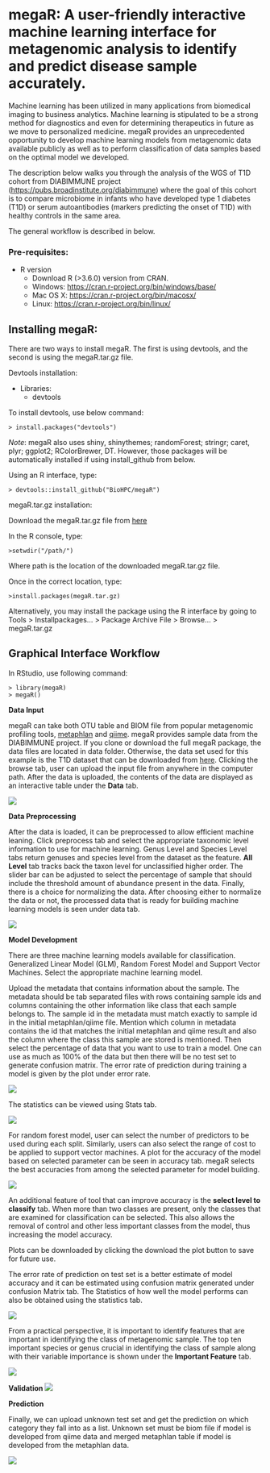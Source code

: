 # megaR: A user-friendly interactive machine learning interface for metagenomic analysis to identify and predict disease sample accurately.
  
Machine learning has been utilized in many applications from biomedical imaging to business analytics. Machine learning is stipulated to be a strong method for diagnostics and even for determining therapeutics in future as we move to personalized medicine. megaR provides an unprecedented opportunity to develop machine learning models from metagenomic data available publicly as well as to perform classification of data samples based on the optimal model we developed. 

The description below walks you through the analysis of the WGS of T1D cohort from DIABIMMUNE project (https://pubs.broadinstitute.org/diabimmune) where the goal of this cohort is to compare microbiome in infants who have developed type 1 diabetes (T1D) or serum autoantibodies (markers predicting the onset of T1D) with healthy controls in the same area.

The general workflow is described in below.


### Pre-requisites:

* R version
    * Download R (>3.6.0) version from CRAN.
    * Windows: https://cran.r-project.org/bin/windows/base/
    * Mac OS X: https://cran.r-project.org/bin/macosx/
    * Linux: https://cran.r-project.org/bin/linux/

## Installing megaR:

There are two ways to install megaR. The first is using devtools, and the second is using the megaR.tar.gz file.

Devtools installation:

 * Libraries:
   * devtools

To install devtools, use below command:
```  
> install.packages("devtools") 
```  
*Note*: megaR also uses shiny, shinythemes; randomForest; stringr; caret, plyr; ggplot2; RColorBrewer, DT. However, those packages will be automatically installed if using install_github from below.


Using an R interface, type:
```  
> devtools::install_github("BioHPC/megaR") 
```  

megaR.tar.gz installation:

Download the megaR.tar.gz file from [here](https://github.com/BioHPC/megaR/megaR.tar.gz)

In the R console, type:
```
>setwdir("/path/")
```
Where path is the location of the downloaded megaR.tar.gz file.

Once in the correct location, type:
```
>install.packages(megaR.tar.gz)
```
Alternatively, you may install the package using the R interface by going to Tools > Installpackages... > Package Archive File > Browse... > megaR.tar.gz

## Graphical Interface Workflow

In RStudio, use following command:

```
> library(megaR)
> megaR() 
```

**Data Input**

megaR can take both OTU table and BIOM file from popular metagenomic profiling tools, [metaphlan](https://www.nature.com/articles/nmeth.2066) and [qiime](https://www.nature.com/articles/nmeth.f.303).
megaR provides sample data from the DIABIMMUNE project. If you clone or download the full megaR package, the data files are located in data folder. Otherwise, the data set used for this example is the T1D dataset that can be downloaded from [here](https://github.com/BioHPC/megaR/tree/master/data/WGS/T1D.zip). Clicking the browse tab, user can upload the input file from anywhere in the computer path.  After the data is uploaded, the contents of the data are displayed as an interactive table under the **Data** tab. 

![](https://github.com/BioHPC/megaR/blob/master/screenshot/DataInput.gif)

**Data Preprocessing**

After the data is loaded, it can be preprocessed to allow efficient machine leaning. Click preprocess tab and select the appropriate taxonomic level information to use for machine learning. Genus Level and Species Level tabs return genuses and species level from the dataset as the feature. **All Level** tab tracks back the taxon level for unclassified higher order. The slider bar can be adjusted to select the percentage of sample that should include the threshold amount of abundance present in the data. Finally, there is a choice for normalizing the data. After choosing either to normalize the data or not, the processed data that is ready for building machine learning models is seen under data tab.

![](https://github.com/BioHPC/megaR/blob/master/screenshot/Preprocessing.gif)

**Model Development**

There are three machine learning models available for classification. Generalized Linear Model (GLM), Random Forest Model and Support Vector Machines. Select the appropriate machine learning model.

Upload the metadata that contains information about the sample. The metadata should be tab separated files with rows containing sample ids and columns containing the other information like class that each sample belongs to. The sample id in the metadata must match exactly to sample id in the initial metaphlan/qiime file. Mention which column in metadata contains the id that matches  the initial metaphlan and qiime result and also the column where the class this sample are stored is mentioned. Then select the percentage of data that you want to use to train a model. One can use as much as 100% of the data but then there will be no test set to generate confusion matrix. The error rate of prediction during training a model is given by the plot under error rate.

![](https://github.com/BioHPC/megaR/blob/master/screenshot/rf_train_plot.png) 

The statistics can be viewed using Stats tab.


![](https://github.com/BioHPC/megaR/blob/master/screenshot/test_error_stats_rf_db.png)

For random forest model, user can select the number of predictors to be used during each split. Similarly, users can also select the range of cost to be applied to support vector machines. A plot for the accuracy of the model based on selected parameter can be seen in accuracy tab. megaR selects the best accuracies from among the selected parameter for model building.

![](https://github.com/BioHPC/megaR/blob/master/screenshot/accuracy_rf_plot.png)

An additional feature of tool that can improve accuracy is the **select level to classify** tab. When more than two classes are present, only the classes that are examined for classification can be selected. This also allows the removal of control and other less important classes from the model, thus increasing the model accuracy.

Plots can be downloaded by clicking the download the plot button to save for future use.

The error rate of prediction on test set is a better estimate of model accuracy and it can be estimated using confusion matrix generated under confusion Matrix tab. The Statistics of how well the model performs can also be obtained using the statistics tab.

![](https://github.com/BioHPC/megaR/blob/master/screenshot/test_error_db.png)

From a practical perspective, it is important to identify features that are important in identifying the class of metagenomic sample. The top ten important species or genus crucial in identifying the class of sample along with their variable importance is shown under the **Important Feature** tab.

![](https://github.com/BioHPC/megaR/blob/master/screenshot/topimptfeature.png)
 
**Validation**
 ![](https://github.com/BioHPC/megaR/blob/master/screenshot/validation.png)
 
**Prediction**

Finally, we can upload unknown test set and get the prediction on which category they fall into as a list. Unknown set must be biom file if model is developed from qiime data and merged metaphlan table if model is developed from the metaphlan data.

![](https://github.com/BioHPC/megaR/blob/master/screenshot/Prediction_table.png)
